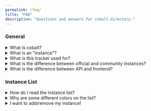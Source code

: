 ```yaml
---
permalink: /faq/
title: "FAQ"
description: "Questions and answers for cobalt.directory."
---
```

### General
<details>
<summary>What is cobalt?</summary>
cobalt is an open-source media downloader. It supports a wide range of social media websites. No ads, tracking, or paywalls. It was created by <a href="https://github.com/imputnet/">imput</a>.
</details>

<details>
<summary>What is an "instance"?</summary>
An instance is simply another "copy" of cobalt. Because cobalt is open source, anyone can start up their own instance. Each entry on the tracker is an instance of cobalt.
</details>

<details>
<summary>What is this tracker used for?</summary>
This site is used to track these instances. It uses a score system to determine which community instance (and official one) are the best. It allows users to use other instances if the official one goes offline or has issues.
<br><br>
The official instance sees <i>a lot</i> of traffic, so some services may be blocked. Using other instances until the official is fixed is the idea.
</details>

<details>
<summary>What is the difference between official and community instances?</summary>
Official instance is the main cobalt instance by the developers. This instance is <code>cobalt.tools</code>, and the API is <code>api.cobalt.tools</code>. All others on this list are community hosted and might have their own quirks.
</details>

<details>
<summary>What is the difference between API and frontend?</summary>
The frontend is the web app you see when you visit a cobalt instance. The API is another module that handles any download requests sent by the frontend. It does the processing and handling. When you enter a URL and download it, the frontend sends a request to the API, and it returns the media back.
</details>

### Instance List
<details>
<summary>How do I read the instance list?</summary>
There's a few ways to see the instances, by the main list or by service.

<ul>
<li><a href="{{ site.url }}">Instance list</a>: see all cobalt instances.</li>
<li><a href="{{ site.url }}/service/">By service</a>: see what services work on what instances.</li>
</ul>

To use an instance, simply click the link under the instance column. Or, add their API URL (found on the instance page, click the score) <a href="https://cobalt.tools/settings/instances#community">here</a>.
</details>

<details>
<summary>Why are some different colors on the list?</summary>
Colors are based on the score. The higher score of the instance, the more green it appears. The lower the score, the more red it appears.
</details>

<details>
<summary>I want to add/remove my instance!</summary>
If you want to be added/removed, ping @hyperdefined on the <a href="https://discord.gg/pQPt8HBUPu">cobalt discord</a> or create a pull request <a href="https://github.com/hyperdefined/cobalt.directory">here</a>.
</details>